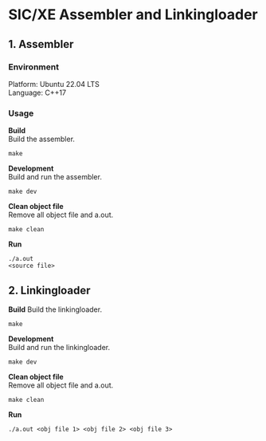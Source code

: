 # SIC/XE Assembler and Linkingloader
## 1. Assembler
### Environment
Platform: Ubuntu 22.04 LTS <br>
Language: C++17
### Usage
**Build** <br>
Build the assembler.
```
make
```
**Development** <br>
Build and run the assembler.
```
make dev
```
**Clean object file** <br>
Remove all object file and a.out.
```
make clean
```
**Run**
```
./a.out
<source file>
```
## 2. Linkingloader
**Build**
Build the linkingloader.
```
make
```
**Development** <br>
Build and run the linkingloader.
```
make dev
```
**Clean object file** <br>
Remove all object file and a.out.
```
make clean
```
**Run**
```
./a.out <obj file 1> <obj file 2> <obj file 3>
```